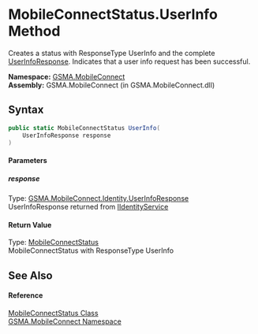 MobileConnectStatus.UserInfo Method
===================================
Creates a status with ResponseType UserInfo and the complete [UserInfoResponse][1]. Indicates that a user info request has been successful.

**Namespace:** [GSMA.MobileConnect][2]  
**Assembly:** GSMA.MobileConnect (in GSMA.MobileConnect.dll)

Syntax
------

```csharp
public static MobileConnectStatus UserInfo(
	UserInfoResponse response
)
```

#### Parameters

##### *response*
Type: [GSMA.MobileConnect.Identity.UserInfoResponse][3]  
UserInfoResponse returned from [IIdentityService][4]

#### Return Value
Type: [MobileConnectStatus][5]  
MobileConnectStatus with ResponseType UserInfo

See Also
--------

#### Reference
[MobileConnectStatus Class][5]  
[GSMA.MobileConnect Namespace][2]  

[1]: UserInfoResponse.md
[2]: ../README.md
[3]: ../../GSMA.MobileConnect.Identity/UserInfoResponse/README.md
[4]: ../../GSMA.MobileConnect.Identity/IIdentityService/README.md
[5]: README.md
[6]: ../../_icons/Help.png
